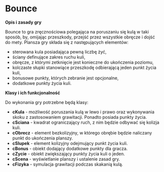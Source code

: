 # Bounce

**Opis i zasady gry**

Bounce to gra zręcznościowa polegająca na poruszaniu się kulą w taki sposób, by, omijając przeszkody, przejść przez wszystkie obręcze i dojść do mety. Plansza gry składa się z następujących elementów:
- sterowana kula posiadająca pewną liczbę żyć,
- ściany definujące zakres ruchu kuli,
- obręcze, z którymi zetknięcie jest konieczne do ukończenia poziomu,
- kolczaste słupki stanowiące przeszkodę odbierającą jeden punkt życia kuli,
- bonusowe punkty, których zebranie jest opcjonalne,
- dodatkowe punkty życia kuli.

**Klasy i ich funkcjonalność**

Do wykonania gry potrzebne będą klasy:
- **cKula** \- możliwość poruszania kulą w lewo i prawo oraz wykonywania skoku z zastosowaniem grawitacji. Ponadto posiada punkty życia.
- **cSciana** \- kwadrat ograniczający ruch, z nim będzie odbywać się kolizja kuli.
- **cObrecz** \- element bezkolizyjny, w którego obrębie będzie naliczany punkt do ukończenia planszy.
- **cSlupek** \- element kolizyjny odejmujący punkt życia kuli.
- **cBonus** \- obiekt dodający dodatkowe punkty dla gracza.
- **cZycie** \- obiekt zwiększający punkty życia kuli o jeden.
- **cScena** \- wyświetlanie planszy i ustalenie zasad gry.
- **cFizyka** \- symulacja grawitacji podczas skakanią kulą.
